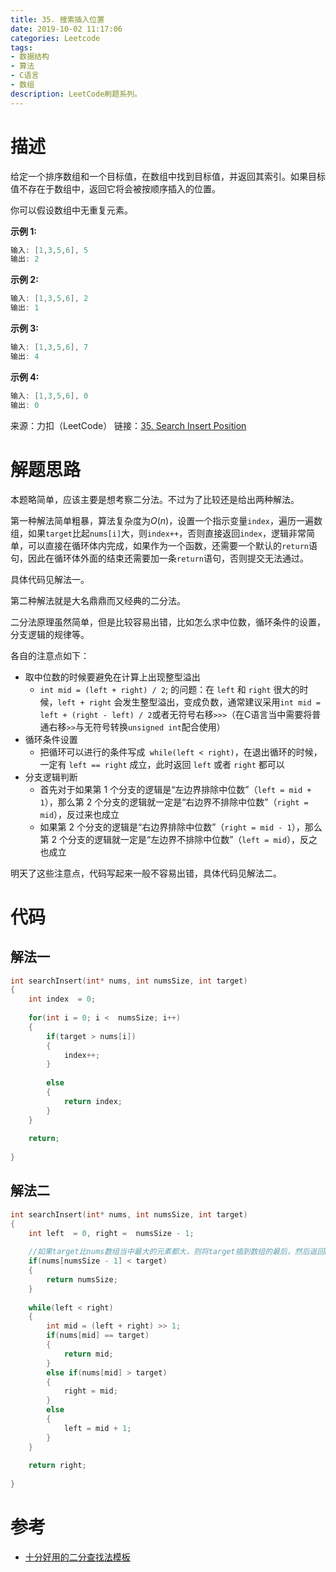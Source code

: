 ```yaml
---
title: 35. 搜索插入位置
date: 2019-10-02 11:17:06
categories: Leetcode
tags:
- 数据结构
- 算法
- C语言
- 数组
description: LeetCode刷题系列。
---
```


# 描述

给定一个排序数组和一个目标值，在数组中找到目标值，并返回其索引。如果目标值不存在于数组中，返回它将会被按顺序插入的位置。

你可以假设数组中无重复元素。

**示例 1:**
```c
输入: [1,3,5,6], 5
输出: 2
```

**示例 2:**

```c
输入: [1,3,5,6], 2
输出: 1
```

**示例 3:**

```c
输入: [1,3,5,6], 7
输出: 4
```

**示例 4:**

```c
输入: [1,3,5,6], 0
输出: 0
```

来源：力扣（LeetCode）
链接：[35. Search Insert Position](https://leetcode-cn.com/problems/search-insert-position)

# 解题思路

本题略简单，应该主要是想考察二分法。不过为了比较还是给出两种解法。

第一种解法简单粗暴，算法复杂度为$O(n)$，设置一个指示变量`index`，遍历一遍数组，如果`target`比起`nums[i]`大，则`index++`，否则直接返回`index`，逻辑非常简单，可以直接在循环体内完成，如果作为一个函数，还需要一个默认的`return`语句，因此在循环体外面的结束还需要加一条`return`语句，否则提交无法通过。

具体代码见解法一。

第二种解法就是大名鼎鼎而又经典的二分法。

二分法原理虽然简单，但是比较容易出错，比如怎么求中位数，循环条件的设置，分支逻辑的规律等。

各自的注意点如下：

- 取中位数的时候要避免在计算上出现整型溢出
  - `int mid = (left + right) / 2`; 的问题：在 `left` 和 `right` 很大的时候，`left + right` 会发生整型溢出，变成负数，通常建议采用`int mid = left + (right - left) / 2`或者无符号右移`>>>`（在C语言当中需要将普通右移`>>`与无符号转换`unsigned int`配合使用）
- 循环条件设置
  - 把循环可以进行的条件写成` while(left < right)`，在退出循环的时候，一定有 `left == right` 成立，此时返回 `left` 或者 `right` 都可以
- 分支逻辑判断
  - 首先对于如果第 1 个分支的逻辑是“左边界排除中位数”（`left = mid + 1`），那么第 2 个分支的逻辑就一定是“右边界不排除中位数”（`right = mid`），反过来也成立
  - 如果第 2 个分支的逻辑是“右边界排除中位数”（`right = mid - 1`），那么第 2 个分支的逻辑就一定是“左边界不排除中位数”（`left = mid`），反之也成立

明天了这些注意点，代码写起来一般不容易出错，具体代码见解法二。

# 代码

## 解法一

```c
int searchInsert(int* nums, int numsSize, int target)
{
    int index  = 0;
    
    for(int i = 0; i <  numsSize; i++)
    {
        if(target > nums[i])
        {
            index++;
        }
        
        else
        {
            return index;
        }
    }
    
    return;
    
}

```

## 解法二

```c
int searchInsert(int* nums, int numsSize, int target)
{
    int left  = 0, right =  numsSize - 1;
    
    //如果target比nums数组当中最大的元素都大，则将target插到数组的最后，然后返回numsSize
    if(nums[numsSize - 1] < target) 
    {
        return numsSize;
    }
    
    while(left < right)
    {
        int mid = (left + right) >> 1;
        if(nums[mid] == target)
        {
            return mid;
        }
        else if(nums[mid] > target)
        {
            right = mid;
        }
        else
        {
            left = mid + 1;
        }
    }
    
    return right;
    
}
```

# 参考

- [十分好用的二分查找法模板](https://leetcode-cn.com/problems/search-insert-position/solution/te-bie-hao-yong-de-er-fen-cha-fa-fa-mo-ban-python-/)